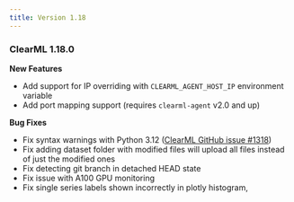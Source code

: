 ```yaml
---
title: Version 1.18
---
```


### ClearML 1.18.0

**New Features** 
* Add support for IP overriding with `CLEARML_AGENT_HOST_IP` environment variable
* Add port mapping support (requires `clearml-agent` v2.0 and up)

**Bug Fixes**
* Fix syntax warnings with Python 3.12 ([ClearML GitHub issue #1318](https://github.com/clearml/clearml/issues/1318))
* Fix adding dataset folder with modified files will upload all files instead of just the modified ones
* Fix detecting git branch in detached HEAD state
* Fix issue with A100 GPU monitoring
* Fix single series labels shown incorrectly in plotly histogram, 

